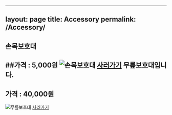 
---
layout: page
title: Accessory
permalink: /Accessory/
---

손목보호대
--------------------
##가격 : 5,000원
![손목보호대](http://image.auction.co.kr/itemimage/ac/e3/f0/ace3f0135.jpg)
[사러가기](http://www.badmintonmarket.co.kr/front/productdetail.php?productcode=052002001003000001)
무릎보호대입니다.
--------------------
## 가격 : 40,000원
![무릎보호대](http://www.badmintonmarket.co.kr/data/shopimages/product/052002032001000040.jpg)
[사러가기](http://www.badmintonmarket.co.kr/front/productdetail.php?productcode=052002032001000040)
